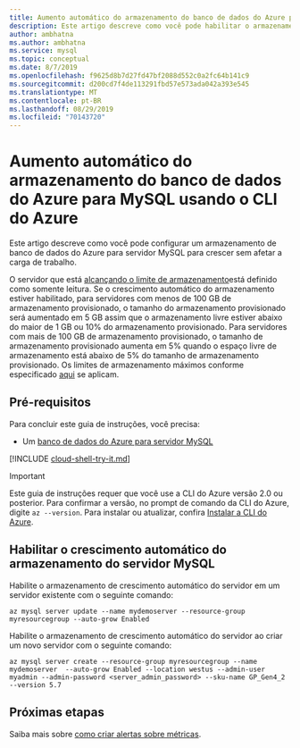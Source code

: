 ```yaml
---
title: Aumento automático do armazenamento do banco de dados do Azure para MySQL usando o CLI do Azure
description: Este artigo descreve como você pode habilitar o armazenamento de crescimento automático usando o CLI do Azure no banco de dados do Azure para MySQL.
author: ambhatna
ms.author: ambhatna
ms.service: mysql
ms.topic: conceptual
ms.date: 8/7/2019
ms.openlocfilehash: f9625d8b7d27fd47bf2088d552c0a2fc64b141c9
ms.sourcegitcommit: d200cd7f4de113291fbd57e573ada042a393e545
ms.translationtype: MT
ms.contentlocale: pt-BR
ms.lasthandoff: 08/29/2019
ms.locfileid: "70143720"
---
```

# <a name="auto-grow-azure-database-for-mysql-storage-using-the-azure-cli"></a>Aumento automático do armazenamento do banco de dados do Azure para MySQL usando o CLI do Azure
Este artigo descreve como você pode configurar um armazenamento de banco de dados do Azure para servidor MySQL para crescer sem afetar a carga de trabalho.

O servidor que está [alcançando o limite de armazenamento](https://docs.microsoft.com/azure/mysql/concepts-pricing-tiers#reaching-the-storage-limit)está definido como somente leitura. Se o crescimento automático do armazenamento estiver habilitado, para servidores com menos de 100 GB de armazenamento provisionado, o tamanho do armazenamento provisionado será aumentado em 5 GB assim que o armazenamento livre estiver abaixo do maior de 1 GB ou 10% do armazenamento provisionado. Para servidores com mais de 100 GB de armazenamento provisionado, o tamanho de armazenamento provisionado aumenta em 5% quando o espaço livre de armazenamento está abaixo de 5% do tamanho de armazenamento provisionado. Os limites de armazenamento máximos conforme especificado [aqui](https://docs.microsoft.com/azure/mysql/concepts-pricing-tiers#storage) se aplicam.

## <a name="prerequisites"></a>Pré-requisitos
Para concluir este guia de instruções, você precisa:
- Um [banco de dados do Azure para servidor MySQL](quickstart-create-mysql-server-database-using-azure-cli.md)

[!INCLUDE [cloud-shell-try-it.md](../../includes/cloud-shell-try-it.md)]

> [!IMPORTANT]
> Este guia de instruções requer que você use a CLI do Azure versão 2.0 ou posterior. Para confirmar a versão, no prompt de comando da CLI do Azure, digite `az --version`. Para instalar ou atualizar, confira [Instalar a CLI do Azure]( /cli/azure/install-azure-cli).

## <a name="enable-mysql-server-storage-auto-grow"></a>Habilitar o crescimento automático do armazenamento do servidor MySQL

Habilite o armazenamento de crescimento automático do servidor em um servidor existente com o seguinte comando:

```azurecli-interactive
az mysql server update --name mydemoserver --resource-group myresourcegroup --auto-grow Enabled
```

Habilite o armazenamento de crescimento automático do servidor ao criar um novo servidor com o seguinte comando:

```azurecli-interactive
az mysql server create --resource-group myresourcegroup --name mydemoserver  --auto-grow Enabled --location westus --admin-user myadmin --admin-password <server_admin_password> --sku-name GP_Gen4_2 --version 5.7
```

## <a name="next-steps"></a>Próximas etapas

Saiba mais sobre [como criar alertas sobre métricas](howto-alert-on-metric.md).